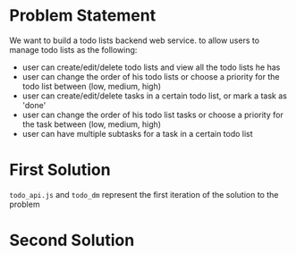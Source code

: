 # Problem Statement

We want to build a todo lists backend web service. to allow users to manage todo lists as the following:
- user can create/edit/delete todo lists and view all the todo lists he has 
- user can change the order of his todo lists or choose a priority for the todo list between (low, medium, high)
- user can create/edit/delete tasks in a certain todo list, or mark a task as 'done'
- user can change the order of his todo list tasks or choose a priority for the task between (low, medium, high)
- user can have multiple subtasks for a task in a certain todo list

# First Solution

`todo_api.js` and `todo_dm` represent the first iteration of the solution to the problem

# Second Solution

